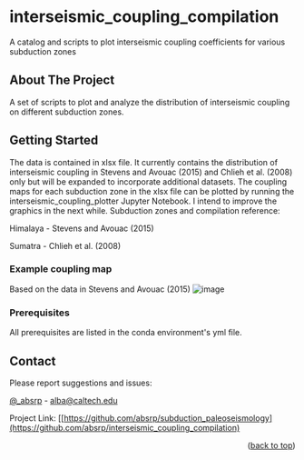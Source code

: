 # interseismic_coupling_compilation
A catalog and scripts to plot interseismic coupling coefficients for various subduction zones

<!-- Improved compatibility of back to top link: See: https://github.com/othneildrew/Best-README-Template/pull/73 -->
<a name="readme-top"></a>
<!--
*** Thanks for checking out the Best-README-Template. If you have a suggestion
*** that would make this better, please fork the repo and create a pull request
*** or simply open an issue with the tag "enhancement".
*** Don't forget to give the project a star!
*** Thanks again! Now go create something AMAZING! :D
-->


<!-- ABOUT THE PROJECT -->
## About The Project

A set of scripts to plot and analyze the distribution of interseismic coupling on different subduction zones. 

<!-- GETTING STARTED -->
## Getting Started

The data is contained in xlsx file. It currently contains the distribution of interseismic coupling in Stevens and Avouac (2015) and Chlieh et al. (2008) only but will be expanded to incorporate additional datasets. The coupling maps for each subduction zone in the xlsx file can be plotted by running the interseismic_coupling_plotter Jupyter Notebook. I intend to improve the graphics in the next while.
Subduction zones and compilation reference:

Himalaya - Stevens and Avouac (2015)

Sumatra - Chlieh et al. (2008)

### Example coupling map
Based on the data in Stevens and Avouac (2015)
![image](https://github.com/absrp/interseismic_coupling_compilation/assets/52015046/56140578-fb6e-4a82-b245-7fb01ed34f79)


### Prerequisites

All prerequisites are listed in the conda environment's yml file. 

<!-- CONTACT -->
## Contact

Please report suggestions and issues:

[@_absrp](https://twitter.com/_absrp) - alba@caltech.edu

Project Link: [[https://github.com/absrp/subduction_paleoseismology](https://github.com/absrp/interseismic_coupling_compilation)
<p align="right">(<a href="#readme-top">back to top</a>)</p>






